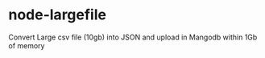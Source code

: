 # node-largefile
Convert Large csv file (10gb) into JSON and upload in Mangodb within 1Gb of memory
